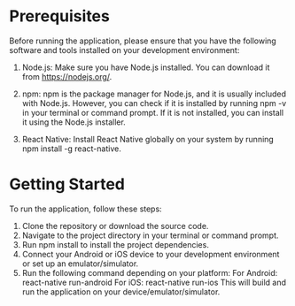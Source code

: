 # Prerequisites
Before running the application, please ensure that you have the following software and tools installed on your development environment:

1. Node.js: Make sure you have Node.js installed. You can download it from https://nodejs.org/.

2. npm: npm is the package manager for Node.js, and it is usually included with Node.js. However, you can check if it is installed by running npm -v in your terminal or command prompt. If it is not installed, you can install it using the Node.js installer.

3. React Native: Install React Native globally on your system by running npm install -g react-native.


# Getting Started
To run the application, follow these steps:

1. Clone the repository or download the source code.
2. Navigate to the project directory in your terminal or command prompt.
3. Run npm install to install the project dependencies.
4. Connect your Android or iOS device to your development environment or set up an emulator/simulator.
5. Run the following command depending on your platform:
For Android: react-native run-android
For iOS: react-native run-ios
This will build and run the application on your device/emulator/simulator.